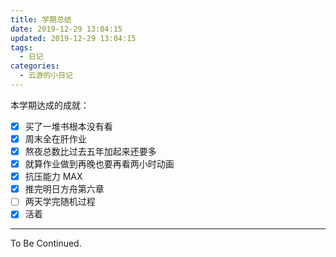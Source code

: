 ```yaml
---
title: 学期总结
date: 2019-12-29 13:04:15
updated: 2019-12-29 13:04:15
tags:
  - 日记
categories:
  - 云游的小日记
---
```


<!-- more -->

本学期达成的成就：

- [x] 买了一堆书根本没有看
- [x] 周末全在肝作业
- [x] 熬夜总数比过去五年加起来还要多
- [x] 就算作业做到再晚也要再看两小时动画
- [x] 抗压能力 MAX
- [x] 推完明日方舟第六章
- [ ] 两天学完随机过程
- [x] 活着

---

To Be Continued.
